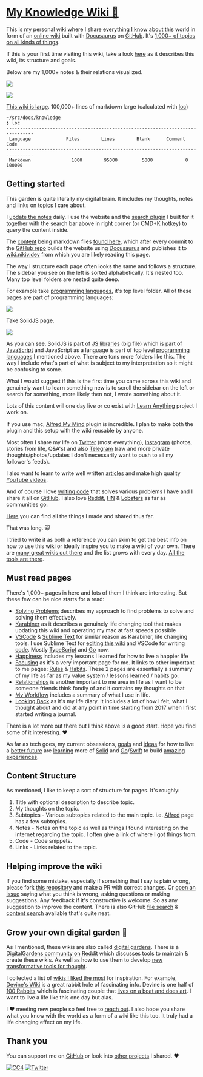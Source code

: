 # [My Knowledge Wiki 🌿](https://wiki.nikiv.dev)

This is my personal wiki where I share [everything I know](https://wiki.nikiv.dev/sharing/everything-I-know) about this world in form of an [online wiki](https://wiki.nikiv.dev) built with [Docusaurus](https://wiki.nikiv.dev/tools/docusaurus) on [GitHub](https://github.com/nikitavoloboev/knowledge). It's [1,000+ of topics on all kinds of things](https://wiki.nikiv.dev/#contents).

If this is your first time visiting this wiki, take a look [here](#getting-started) as it describes this wiki, its structure and goals.

Below are my 1,000+ notes & their relations visualized.

![](https://i.imgur.com/SbhfKGm.png)

![](https://i.imgur.com/ODDdwde.png)

[This wiki is large](https://wiki.nikiv.dev/#contents). 100,000+ lines of markdown large (calculated with [loc](https://github.com/cgag/loc))

```
~/src/docs/knowledge
❯ loc
--------------------------------------------------------------------------------
 Language             Files        Lines        Blank      Comment         Code
--------------------------------------------------------------------------------
 Markdown               1000        95000         5000            0        100000
```

## Getting started

This garden is quite literally my digital brain. It includes my thoughts, notes and links on [topics](https://wiki.nikiv.dev/#contents) I care about.

I [update the notes](https://wiki.nikiv.dev/other/wiki-workflow) daily. I use the website and the [search plugin](https://github.com/nikitavoloboev/alfred-my-mind) I built for it together with the search bar above in right corner (or CMD+K hotkey) to query the content inside.

The [content](https://wiki.nikiv.dev/#contents) being markdown files [found here](https://github.com/nikitavoloboev/knowledge/tree/main/docs), which after every commit to the [GitHub repo](https://github.com/nikitavoloboev/knowledge) builds the website using [Docusaurus](https://wiki.nikiv.dev/tools/docusaurus) and publishes it to [wiki.nikiv.dev](https://wiki.nikiv.dev) from which you are likely reading this page.

The way I structure each page often looks the same and follows a structure. The sidebar you see on the left is sorted alphabetically. It's nested too. Many top level folders are nested quite deep.

For example take [programming languages](https://wiki.nikiv.dev/programming-languages/), it's top level folder. All of these pages are part of programming languages:

![](https://i.imgur.com/wBj77ch.png)

Take [SolidJS](https://wiki.nikiv.dev/programming-languages/javascript/js-libraries/solid) page.

![](https://i.imgur.com/2DdQKxl.png)

As you can see, SolidJS is part of [JS libraries](https://wiki.nikiv.dev/programming-languages/javascript/js-libraries/) (big file) which is part of [JavaScript](https://wiki.nikiv.dev/programming-languages/javascript/) and JavaScript as a language is part of top level [programming languages](https://wiki.nikiv.dev/programming-languages/) I mentioned above. There are tons more folders like this. The way I include what's part of what is subject to my interpretation so it might be confusing to some.

What I would suggest if this is the first time you came across this wiki and genuinely want to learn something new is to scroll the sidebar on the left or search for something, more likely then not, I wrote something about it.

Lots of this content will one day live or co exist with [Learn Anything](https://wiki.nikiv.dev/ideas/learn-anything) project I work on.

If you use mac, [Alfred My Mind](https://github.com/nikitavoloboev/alfred-my-mind) plugin is incredible. I plan to make both the plugin and this setup with the wiki reusable by anyone.

Most often I share my life on [Twitter](https://twitter.com/nikitavoloboev) (most everything), [Instagram](https://www.instagram.com/nikitavoloboev/) (photos, stories from life, Q&A's) and also [Telegram](https://t.me/niki_log) (raw and more private thoughts/photos/updates I don't necessarily want to push to all my follower's feeds).

I also want to learn to write well written [articles](https://wiki.nikiv.dev/sharing/my-articles) and make high quality [YouTube videos](https://www.youtube.com/channel/UCEKqrUfr_FMKIO9XSJS4vDw/videos).

And of course I love [writing code](https://wiki.nikiv.dev/sharing/my-github) that solves various problems I have and I share it all on [GitHub](https://github.com/nikitavoloboev). I also love [Reddit](https://reddit.com/user/nikivi), [HN](https://news.ycombinator.com/user?id=nikivi) & [Lobsters](https://lobste.rs/u/nikivi) as far as communities go.

[Here](https://wiki.nikiv.dev/sharing/) you can find all the things I made and shared thus far.

That was long. 😺

I tried to write it as both a reference you can skim to get the best info on how to use this wiki or ideally inspire you to make a wiki of your own. There are [many great wikis out there](https://wiki.nikiv.dev/other/wiki-workflow#similar-wikis-i-liked) and the list grows with every day. [All the tools are there](https://wiki.nikiv.dev/other/wiki-workflow).

## Must read pages

There's 1,000+ pages in here and lots of them I think are interesting. But these few can be nice starts for a read:

- [Solving Problems](https://wiki.nikiv.dev/research/solving-problems) describes my approach to find problems to solve and solving them effectively.
- [Karabiner](https://wiki.nikiv.dev/macOS/apps/karabiner/) as it describes a genuinely life changing tool that makes updating this wiki and operating my mac at fast speeds possible
- [VSCode](https://wiki.nikiv.dev/text-editors/vs-code/) & [Sublime Text](https://wiki.nikiv.dev/text-editors/sublime-text/) for similar reason as Karabiner, life changing tools. I use Sublime Text for [editing this wiki](https://wiki.nikiv.dev/other/wiki-workflow) and VSCode for writing [code](https://wiki.nikiv.dev/programming/). Mostly [TypeScript](https://wiki.nikiv.dev/programming-languages/typescript/) and [Go](https://wiki.nikiv.dev/programming-languages/go) now.
- [Happiness](https://wiki.nikiv.dev/life/happiness) includes my lessons I learned for how to live a happier life
- [Focusing](https://wiki.nikiv.dev/focusing/) as it's a very important page for me. It links to other important to me pages: [Rules](https://wiki.nikiv.dev/focusing/rules) & [Habits](https://wiki.nikiv.dev/focusing/habits). These 2 pages are essentially a summary of my life as far as my value system / lessons learned / habits go.
- [Relationships](https://wiki.nikiv.dev/relationships/) is another important to me area in life as I want to be someone friends think fondly of and it contains my thoughts on that
- [My Workflow](https://wiki.nikiv.dev/sharing/my-workflow) includes a summary of what I use in life.
- [Looking Back](https://wiki.nikiv.dev/looking-back/) as it's my life diary. It includes a lot of how I felt, what I thought about and did at any point in time starting from 2017 when I first started writing a journal.

There is a lot more out there but I think above is a good start. Hope you find some of it interesting. ♥️

As far as tech goes, my current obsessions, [goals](https://wiki.nikiv.dev/focusing/goals) and [ideas](https://wiki.nikiv.dev/ideas/) for how to live a [better future](https://wiki.nikiv.dev/future/) are [learning](https://wiki.nikiv.dev/education/learning) more of [Solid](https://wiki.nikiv.dev/programming-languages/javascript/js-libraries/solid) and [Go](https://wiki.nikiv.dev/programming-languages/go/)/[Swift](https://wiki.nikiv.dev/programming-languages/swift/) to build [amazing experiences](https://wiki.nikiv.dev/design/design-inspiration).

## Content Structure

As mentioned, I like to keep a sort of structure for pages. It's roughly:

1. Title with optional description to describe topic.
2. My thoughts on the topic.
3. Subtopics - Various subtopics related to the main topic. i.e. [Alfred](https://wiki.nikiv.dev/macOS/apps/alfred/) page has a few subtopics.
4. Notes - Notes on the topic as well as things I found interesting on the internet regarding the topic. I often give a link of where I got things from.
5. Code - Code snippets.
6. Links - Links related to the topic.

## Helping improve the wiki

If you find some mistake, especially if something that I say is plain wrong, please fork [this repository](https://github.com/nikitavoloboev/knowledge) and make a PR with correct changes. Or [open an issue](https://github.com/nikitavoloboev/knowledge/issues/new) saying what you think is wrong, asking questions or making suggestions. Any feedback if it's constructive is welcome. So as any suggestion to improve the content. There is also GitHub [file search](https://github.com/nikitavoloboev/knowledge/find/main) & [content search](https://github.com/nikitavoloboev/knowledge/search?q=karabiner&unscoped_q=karabiner) available that's quite neat.

## Grow your own digital garden 🌱

As I mentioned, these wikis are also called [digital gardens](https://joelhooks.com/digital-garden). There is a [DigitalGardens community on Reddit](https://www.reddit.com/r/DigitalGardens/) which discusses tools to maintain & create these wikis. As well as how to use them to develop [new transformative tools for thought](https://numinous.productions/ttft/).

I collected a list of [wikis I liked the most](https://wiki.nikiv.dev/other/wiki-workflow#similar-wikis-i-liked) for inspiration. For example, [Devine's Wiki](https://wiki.xxiivv.com/site/home.html) is a great rabbit hole of fascinating info. Devine is one half of [100 Rabbits](https://100r.co/site/home.html) which is fascinating couple that [lives on a boat and does art](https://www.youtube.com/watch?v=BW32yUEymvU). I want to live a life like this one day but alas.

I ♥️ meeting new people so feel free to [reach out](https://twitter.com/nikitavoloboev). I also hope you share what you know with the world as a form of a wiki like this too. It truly had a life changing effect on my life.

## Thank you

You can support me on [GitHub](https://github.com/sponsors/nikitavoloboev) or look into [other projects](https://nikiv.dev/projects) I shared. ♥️

[![CC4](https://img.shields.io/badge/license-CC4-0a0a0a.svg?style=flat&colorA=0a0a0a)](https://creativecommons.org/licenses/by/4.0/) [![Twitter](http://bit.ly/nikitatweet)](https://twitter.com/nikitavoloboev)
